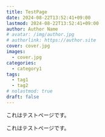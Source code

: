 ```yaml
---
title: TestPage
date: 2024-08-22T13:52:41+09:00
lastmod: 2024-08-22T13:52:41+09:00
author: Author Name
# avatar: /img/author.jpg
# authorlink: https://author.site
cover: cover.jpg
images:
  - cover.jpg
categories:
  - category1
tags:
  - tag1
  - tag2
# nolastmod: true
draft: false
---
```


これはテストページです。

<!--more-->

これはテストページです。
